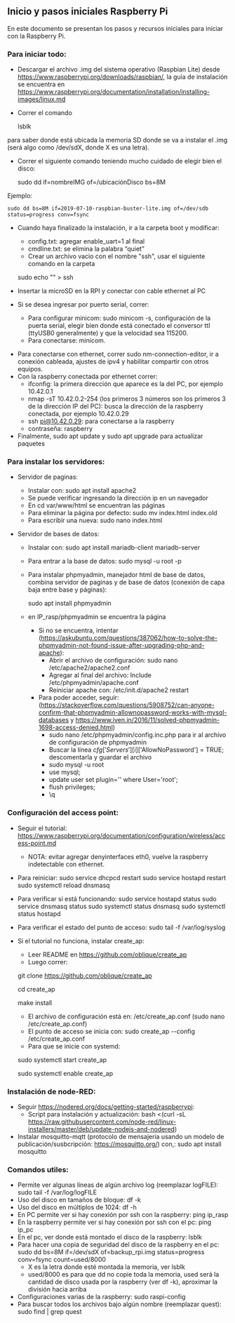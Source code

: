 ## Inicio y pasos iniciales Raspberry Pi

En este documento se presentan los pasos y recursos iniciales para iniciar con la Raspberry Pi.

### Para iniciar todo:

* Descargar el archivo .img del sistema operativo (Raspbian Lite) desde https://www.raspberrypi.org/downloads/raspbian/, la guía de instalación se encuentra en https://www.raspberrypi.org/documentation/installation/installing-images/linux.md
* Correr el comando 

	lsblk

para saber donde está ubicada la memoria SD donde se va a instalar el .img (será algo como /dev/sdX, donde X es una letra).
* Correr el siguiente comando teniendo mucho cuidado de elegir bien el disco:

	sudo dd if=nombreIMG of=/ubicaciónDisco bs=8M
	
Ejemplo:

	sudo dd bs=8M if=2019-07-10-raspbian-buster-lite.img of=/dev/sdb status=progress conv=fsync
	
* Cuando haya finalizado la instalación, ir a la carpeta boot y modificar:
	- config.txt: agregar enable_uart=1 al final
	- cmdline.txt: se elimina la palabra “quiet”
	- Crear un archivo vacio con el nombre "ssh", usar el siguiente comando en la carpeta
	
	sudo echo "" > ssh
	
* Insertar la microSD en la RPI y conectar con cable ethernet al PC

* Si se desea ingresar por puerto serial, correr:
	- Para configurar minicom: sudo minicom -s, configuración de la puerta serial, elegir bien donde está conectado el conversor ttl (ttyUSB0 generalmente) y que la velocidad sea 115200.
	- Para conectarse: minicom.
- Para conectarse con ethernet, correr sudo nm-connection-editor, ir a conexión cableada, ajustes de ipv4 y habilitar compartir con otros equipos.
- Con la raspberry conectada por ethernet correr:
	- ifconfig: la primera dirección que aparece es la del PC, por ejemplo 10.42.0.1
	- nmap -sT 10.42.0.2-254 (los primeros 3 números son los primeros 3 de la dirección IP del PC): busca la dirección de la raspberry conectada, por ejemplo 10.42.0.29
	- ssh pi@10.42.0.29: para conectarse a la raspberry
	- contraseña: raspberry
- Finalmente, sudo apt update y sudo apt upgrade para actualizar paquetes

### Para instalar los servidores:

* Servidor de paginas:
	- Instalar con: sudo apt install apache2
	- Se puede verificar ingresando la dirección ip en un navegador
	- En cd var/www/html se encuentran las páginas
	- Para eliminar la página por defecto: sudo mv index.html index.old
	- Para escribir una nueva: sudo nano index.html

* Servidor de bases de datos:
	- Instalar con: sudo apt install mariadb-client mariadb-server
	- Para entrar a la base de datos: sudo mysql -u root -p
	- Para instalar phpmyadmin, manejador html de base de datos, combina servidor de paginas y de base de datos (conexión de capa baja entre base y páginas): 
		
		sudo apt install phpmyadmin
		
	- en IP_rasp/phpmyadmin se encuentra la página
		- Si no se encuentra, intentar (https://askubuntu.com/questions/387062/how-to-solve-the-phpmyadmin-not-found-issue-after-upgrading-php-and-apache): 
			* Abrir el archivo de configuración: sudo nano /etc/apache2/apache2.conf
			* Agregar al final del archivo: Include /etc/phpmyadmin/apache.conf
			* Reiniciar apache con: /etc/init.d/apache2 restart
		- Para poder acceder, seguir: (https://stackoverflow.com/questions/5908752/can-anyone-confirm-that-phpmyadmin-allownopassword-works-with-mysql-databases y https://www.iven.in/2016/11/solved-phpmyadmin-1698-access-denied.html)
			* sudo nano /etc/phpmyadmin/config.inc.php para ir al archivo de configuración de phpmyadmin
			* Buscar la línea $cfg['Servers'][$i]['AllowNoPassword'] = TRUE; descomentarla y guardar el archivo
			* sudo mysql -u root
			* use mysql;
			* update user set plugin='' where User='root';
			* flush privileges;
			* \q

### Configuración del access point:

- Seguir el tutorial: https://www.raspberrypi.org/documentation/configuration/wireless/access-point.md
	- NOTA: evitar agregar denyinterfaces eth0, vuelve la raspberry indetectable con ethernet.
- Para reiniciar:
	sudo service dhcpcd restart
	sudo service hostapd restart
	sudo systemctl reload dnsmasq
- Para verificar si está funcionando:
	sudo service hostapd status
	sudo service dnsmasq status
	sudo systemctl status dnsmasq
	sudo systemctl status hostapd
- Para verificar el estado del punto de acceso: sudo tail -f /var/log/syslog
- Si el tutorial no funciona, instalar create_ap:
	- Leer README en https://github.com/oblique/create_ap
	- Luego correr:
	
	git clone https://github.com/oblique/create_ap
	
	cd create_ap
	
	make install
	
	- El archivo de configuración está en: /etc/create_ap.conf (sudo nano /etc/create_ap.conf)
	- El punto de acceso se inicia con: sudo create_ap --config /etc/create_ap.conf
	- Para que se inicie con systemd: 
	
	sudo systemctl start create_ap
	
	sudo systemctl enable create_ap

### Instalación de node-RED:

- Seguir https://nodered.org/docs/getting-started/raspberrypi:
	- Script para instalación y actualización: bash <(curl -sL https://raw.githubusercontent.com/node-red/linux-installers/master/deb/update-nodejs-and-nodered) 
- Instalar mosquitto-mqtt (protocolo de mensajeria usando un modelo de publicación/susbcripción: https://mosquitto.org/) con,: sudo apt install mosquitto

### Comandos utiles:

- Permite ver algunas líneas de algún archivo log (reemplazar logFILE): sudo tail -f /var/log/logFILE
- Uso del disco en tamaños de bloque: df -k
- Uso del disco en múltiplos de 1024: df -h 
- En PC permite ver si hay conexión por ssh con la raspberry: ping ip_rasp 
- En la raspberry permite ver si hay conexión por ssh con el pc: ping ip_pc
- En el pc, ver donde está montado el disco de la raspberry: lsblk
- Para hacer una copia de seguridad del disco de la raspberry en el pc: sudo dd bs=8M if=/dev/sdX of=backup_rpi.img status=progress conv=fsync count=used/8000
	- X es la letra donde esté montada la memoria, ver lsblk
	- used/8000 es para que dd no copie toda la memoria, used será la cantidad de disco usada por la raspberry (ver df -k), aproximar la división hacia arriba
- Configuraciones varias de la raspberry: sudo raspi-config
- Para buscar todos los archivos bajo algún nombre (reemplazar quest): sudo find | grep quest


